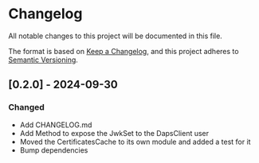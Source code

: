 # Changelog

All notable changes to this project will be documented in this file.

The format is based on [Keep a Changelog](https://keepachangelog.com/en/1.0.0/),
and this project adheres to [Semantic Versioning](https://semver.org/spec/v2.0.0.html).

## [0.2.0] - 2024-09-30

### Changed

- Add CHANGELOG.md
- Add Method to expose the JwkSet to the DapsClient user
- Moved the CertificatesCache to its own module and added a test for it
- Bump dependencies


<!-- generated by git-cliff -->
